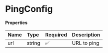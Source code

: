 # PingConfig

**Properties**

| Name | Type   | Required | Description |
| :--- | :----- | :------- | :---------- |
| url  | string | ✅       | URL to ping |

<!-- This file was generated by liblab | https://liblab.com/ -->
